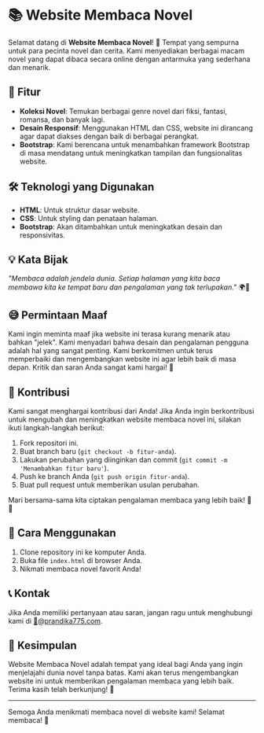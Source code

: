 # 📚 Website Membaca Novel

Selamat datang di **Website Membaca Novel**! 🌟 Tempat yang sempurna untuk para pecinta novel dan cerita. Kami menyediakan berbagai macam novel yang dapat dibaca secara online dengan antarmuka yang sederhana dan menarik.

## 🚀 Fitur

- **Koleksi Novel**: Temukan berbagai genre novel dari fiksi, fantasi, romansa, dan banyak lagi.
- **Desain Responsif**: Menggunakan HTML dan CSS, website ini dirancang agar dapat diakses dengan baik di berbagai perangkat.
- **Bootstrap**: Kami berencana untuk menambahkan framework Bootstrap di masa mendatang untuk meningkatkan tampilan dan fungsionalitas website.

## 🛠️ Teknologi yang Digunakan

- **HTML**: Untuk struktur dasar website.
- **CSS**: Untuk styling dan penataan halaman.
- **Bootstrap**: Akan ditambahkan untuk meningkatkan desain dan responsivitas.

## 💡 Kata Bijak

_"Membaca adalah jendela dunia. Setiap halaman yang kita baca membawa kita ke tempat baru dan pengalaman yang tak terlupakan."_ 🌍📖

## 😅 Permintaan Maaf

Kami ingin meminta maaf jika website ini terasa kurang menarik atau bahkan "jelek". Kami menyadari bahwa desain dan pengalaman pengguna adalah hal yang sangat penting. Kami berkomitmen untuk terus memperbaiki dan mengembangkan website ini agar lebih baik di masa depan. Kritik dan saran Anda sangat kami hargai! 🙏

## 🤝 Kontribusi

Kami sangat menghargai kontribusi dari Anda! Jika Anda ingin berkontribusi untuk mengubah dan meningkatkan website membaca novel ini, silakan ikuti langkah-langkah berikut:

1. Fork repositori ini.
2. Buat branch baru (`git checkout -b fitur-anda`).
3. Lakukan perubahan yang diinginkan dan commit (`git commit -m 'Menambahkan fitur baru'`).
4. Push ke branch Anda (`git push origin fitur-anda`).
5. Buat pull request untuk memberikan usulan perubahan.

Mari bersama-sama kita ciptakan pengalaman membaca yang lebih baik! 💪✨

## 📁 Cara Menggunakan

1. Clone repository ini ke komputer Anda.
2. Buka file `index.html` di browser Anda.
3. Nikmati membaca novel favorit Anda!

## 📞 Kontak

Jika Anda memiliki pertanyaan atau saran, jangan ragu untuk menghubungi kami di [📧@prandika775.com](mailto📧@prandika775.com).

## 🎉 Kesimpulan

Website Membaca Novel adalah tempat yang ideal bagi Anda yang ingin menjelajahi dunia novel tanpa batas. Kami akan terus mengembangkan website ini untuk memberikan pengalaman membaca yang lebih baik. Terima kasih telah berkunjung! 🙏

---

Semoga Anda menikmati membaca novel di website kami! Selamat membaca! 📖
